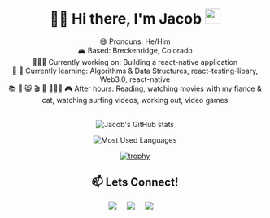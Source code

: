 <div align="center">
  <h1> 🏄‍♂️ Hi there, I'm Jacob <img src="https://media.giphy.com/media/hvRJCLFzcasrR4ia7z/giphy.gif" width="30px"></h1>
     😄 Pronouns: He/Him </br>
     🏔️ Based: Breckenridge, Colorado </br>
     👨🏽‍💻 Currently working on: Building a react-native application</br>
     🤔 🌱 Currently learning: Algorithms & Data Structures, react-testing-libary, Web3.0, react-native</br>
     📚 🤍 😸 🎬 💪 🏄🏻‍♂️ 🎮  After hours: Reading, watching movies with my fiance & cat, watching surfing videos, working out, video games </br> 
</br>

![Jacob's GitHub stats](https://github-readme-stats.vercel.app/api?username=Jacobharv00&count_private=true&show_icons=true&theme=dark)

![Most Used Languages](https://github-readme-stats.vercel.app/api/top-langs/?username=Jacobharv00&theme=dark)

[![trophy](https://github-profile-trophy.vercel.app/?username=Jacobharv00&theme=tokyonight&no-bg=true)](https://github.com/Jacobharv00?tab=repositories)

<h2 align="center">📫 Lets Connect!</h2>
  <p align="center">
    <a target="_blank"href="https://www.linkedin.com/in/jacobharvey19/"><img src="https://img.shields.io/badge/linkedin-%230077B5.svg?&style=for-the-badge&logo=linkedin&logoColor=white" /></a>&nbsp;&nbsp;&nbsp;&nbsp;
    <a href="mailto:jacobharv00@gmail.com?subject=Hello%20Jacob"><img src="https://img.shields.io/badge/gmail-%23D14836.svg?&style=for-the-badge&logo=gmail&logoColor=white" /></a>&nbsp;&nbsp;&nbsp;&nbsp;
    <a target="_blank" href="https://calendly.com/jacobharv00/30min"><img src="https://img.shields.io/badge/-Calendly-%23FaE6B3.svg?&style=for-the-badge&logo=Calendly&logoColor=white" /></a>&nbsp;&nbsp;&nbsp;&nbsp;
  </p>
</div>
